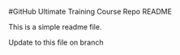 #GitHub Ultimate Training Course Repo README

This is a simple readme file.

Update to this file on branch
